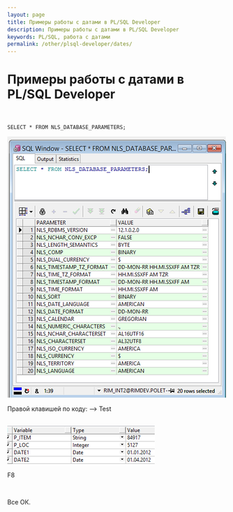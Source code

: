```yaml
---
layout: page
title: Примеры работы с датами в PL/SQL Developer
description: Примеры работы с датами в PL/SQL Developer
keywords: PL/SQL, работа с датами
permalink: /other/plsql-developer/dates/
---
```


# Примеры работы с датами в PL/SQL Developer

<br/>

    SELECT * FROM NLS_DATABASE_PARAMETERS;

<img src="/img/plsql-developer/plsqldeveloper-dates-1.png" alt="oracle dba" border="0" />

<br/>

Правой клавишей по коду: --> Test

<br/>

<img src="/img/plsql-developer/plsqldeveloper-dates-2.png" alt="oracle dba" border="0" />

<br/>

F8

<br/>

Все ОК.
